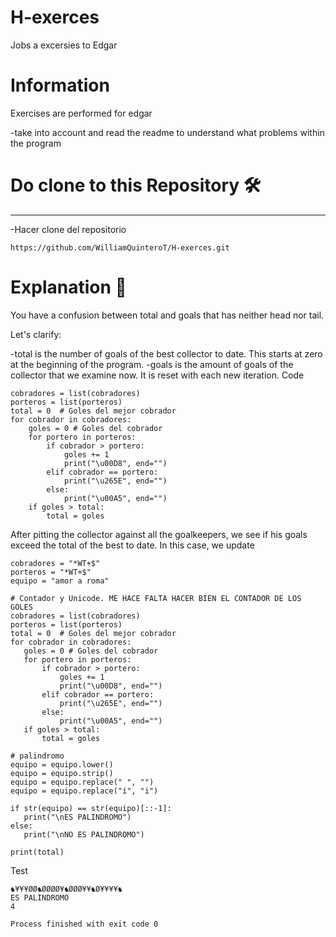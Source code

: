 # H-exerces
Jobs a excersies to Edgar

# Information
Exercises are performed for edgar

-take into account and read the readme to understand what problems within the program

# Do clone to this Repository 🛠️
- - - - - - - - - - - - - - - - - - - - - - - - -
-Hacer clone del repositorio
```
https://github.com/WilliamQuinteroT/H-exerces.git
```
# Explanation 🚀

You have a confusion between total and goals that has neither head nor tail.

Let's clarify:

-total is the number of goals of the best collector to date. This starts at zero at the beginning of the program.
-goals is the amount of goals of the collector that we examine now. It is reset with each new iteration.
Code

```
cobradores = list(cobradores)
porteros = list(porteros)
total = 0  # Goles del mejor cobrador
for cobrador in cobradores:
    goles = 0 # Goles del cobrador
    for portero in porteros:
        if cobrador > portero:
            goles += 1
            print("\u00D8", end="")
        elif cobrador == portero:
            print("\u265E", end="")
        else:
            print("\u00A5", end="")
    if goles > total:
        total = goles
 ```

 After pitting the collector against all the goalkeepers, we see if his goals exceed the total of the best to date. In this case, we update
 ``` 
 cobradores = "*WT+$"
porteros = "*WT+$"
equipo = "amor a roma"

# Contador y Unicode. ME HACE FALTA HACER BIEN EL CONTADOR DE LOS GOLES
cobradores = list(cobradores)
porteros = list(porteros)
total = 0  # Goles del mejor cobrador
for cobrador in cobradores:
    goles = 0 # Goles del cobrador
    for portero in porteros:
        if cobrador > portero:
            goles += 1
            print("\u00D8", end="")
        elif cobrador == portero:
            print("\u265E", end="")
        else:
            print("\u00A5", end="")
    if goles > total:
        total = goles

# palindromo
equipo = equipo.lower()
equipo = equipo.strip()
equipo = equipo.replace(" ", "")
equipo = equipo.replace("í", "i")

if str(equipo) == str(equipo)[::-1]:
    print("\nES PALINDROMO")
else:
    print("\nNO ES PALINDROMO")

print(total)    

 ```

Test
 ```
♞¥¥¥ØØ♞ØØØØ¥♞ØØØ¥¥♞Ø¥¥¥¥♞
ES PALINDROMO
4

Process finished with exit code 0
 ```